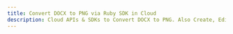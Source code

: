 ---title: Convert DOCX to PNG via Ruby SDK in Clouddescription: Cloud APIs & SDKs to Convert DOCX to PNG. Also Create, Edit & Render Microsoft Word & OpenOffice documents in the Cloud.---